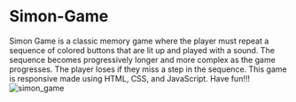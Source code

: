 # Simon-Game
Simon Game is a classic memory game where the player must repeat a sequence of colored buttons that are lit up and played with a sound. The sequence becomes progressively longer and more complex as the game progresses. The player loses if they miss a step in the sequence.  This game is responsive made using HTML, CSS, and JavaScript. Have fun!!!
![simon_game](https://github.com/TheUzair/Simon-Game/assets/117768657/32415e4b-dd98-41eb-93d0-bb33040f9b2c)


